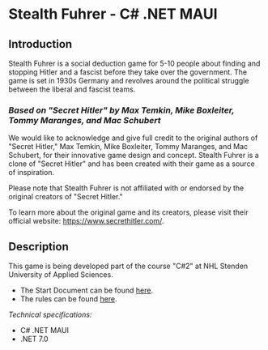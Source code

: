 # Stealth Fuhrer - C# .NET MAUI

## Introduction
Stealth Fuhrer is a social deduction game for 5-10 people about finding and stopping Hitler and
a fascist before they take over the government. The game is set in 1930s Germany and revolves around
the political struggle between the liberal and fascist teams.

### *Based on "Secret Hitler" by Max Temkin, Mike Boxleiter, Tommy Maranges, and Mac Schubert*

We would like to acknowledge and give full credit to the original authors of "Secret Hitler,"
Max Temkin, Mike Boxleiter, Tommy Maranges, and Mac Schubert, for their innovative game design and concept.
Stealth Fuhrer is a clone of "Secret Hitler" and has been created with their game as a source of inspiration.

Please note that Stealth Fuhrer is not affiliated with or endorsed by the original creators of "Secret Hitler."

To learn more about the original game and its creators, please visit their official website:
https://www.secrethitler.com/.

## Description

This game is being developed part of the course "C#2" at NHL Stenden University of Applied Sciences.

- The Start Document can be found [here](./Docs/StartDocument.md).
- The rules can be found [here](https://www.secrethitler.com/assets/Secret_Hitler_Rules.pdf).

*Technical specifications:*
* C# .NET MAUI
* .NET 7.0